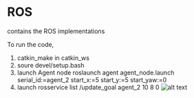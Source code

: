 # ROS
contains the ROS implementations

To run the code,
1.  catkin_make in catkin_ws 
2.  soure devel/setup.bash
3. launch Agent node
    roslaunch agent agent_node.launch serial_id:=agent_2 start_x:=5 start_y:=5 start_yaw:=0
4. launch 
   rosservice list /update_goal agent_2 10 8 0
![alt text](http://url/to/img.png)
